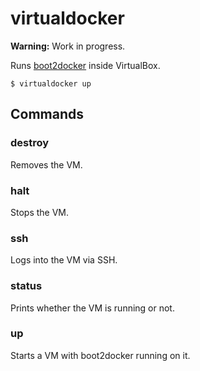 virtualdocker
=============

**Warning:** Work in progress.

Runs [boot2docker](https://github.com/steeve/boot2docker) inside VirtualBox.

    $ virtualdocker up

Commands
--------

### destroy

Removes the VM.

### halt

Stops the VM.

### ssh

Logs into the VM via SSH.

### status

Prints whether the VM is running or not.

### up

Starts a VM with boot2docker running on it.

